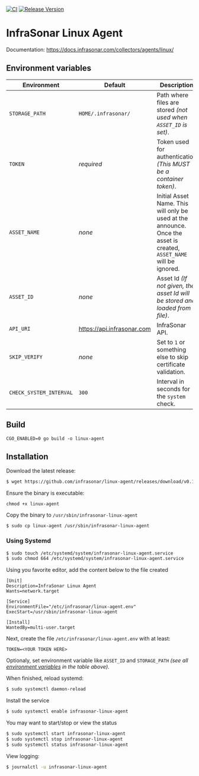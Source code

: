 [![CI](https://github.com/infrasonar/linux-agent/workflows/CI/badge.svg)](https://github.com/infrasonar/linux-agent/actions)
[![Release Version](https://img.shields.io/github/release/infrasonar/linux-agent)](https://github.com/infrasonar/linux-agent/releases)

# InfraSonar Linux Agent

Documentation: https://docs.infrasonar.com/collectors/agents/linux/

## Environment variables

Environment                 | Default                       | Description
----------------------------|-------------------------------|-------------------
`STORAGE_PATH`              | `HOME/.infrasonar/`           | Path where files are stored _(not used when `ASSET_ID` is set)_.
`TOKEN`                     | _required_                    | Token used for authentication _(This MUST be a container token)_.
`ASSET_NAME`                | _none_                        | Initial Asset Name. This will only be used at the announce. Once the asset is created, `ASSET_NAME` will be ignored.
`ASSET_ID`                  | _none_                        | Asset Id _(If not given, the asset Id will be stored and loaded from file)_.
`API_URI`                   | https://api.infrasonar.com    | InfraSonar API.
`SKIP_VERIFY`               | _none_                        | Set to `1` or something else to skip certificate validation.
`CHECK_SYSTEM_INTERVAL`     | `300`                         | Interval in seconds for the `system` check.


## Build
```
CGO_ENABLED=0 go build -o linux-agent
```

## Installation

Download the latest release:
```bash
$ wget https://github.com/infrasonar/linux-agent/releases/download/v0.1.0/linux-agent
```

Ensure the binary is executable:
```
chmod +x linux-agent
```

Copy the binary to `/usr/sbin/infrasonar-linux-agent`

```
$ sudo cp linux-agent /usr/sbin/infrasonar-linux-agent
```

### Using Systemd

```bash
$ sudo touch /etc/systemd/system/infrasonar-linux-agent.service
$ sudo chmod 664 /etc/systemd/system/infrasonar-linux-agent.service
```

Using you favorite editor, add the content below to the file created

```
[Unit]
Description=InfraSonar Linux Agent
Wants=network.target

[Service]
EnvironmentFile="/etc/infrasonar/linux-agent.env"
ExecStart=/usr/sbin/infrasonar-linux-agent

[Install]
WantedBy=multi-user.target
```

Next, create the file `/etc/infrasonar/linux-agent.env` with at least:

```
TOKEN=<YOUR TOKEN HERE>
```

Optionaly, set environment variable like `ASSET_ID` and `STORAGE_PATH` _(see all [environment variables](#environment_variables) in the table above)_.

When finished, reload systemd:

```bash
$ sudo systemctl daemon-reload
```

Install the service
```bash
$ sudo systemctl enable infrasonar-linux-agent
```

You may want to start/stop or view the status
```bash
$ sudo systemctl start infrasonar-linux-agent
$ sudo systemctl stop infrasonar-linux-agent
$ sudo systemctl status infrasonar-linux-agent
```

View logging:
```bash
$ journalctl -u infrasonar-linux-agent
```

